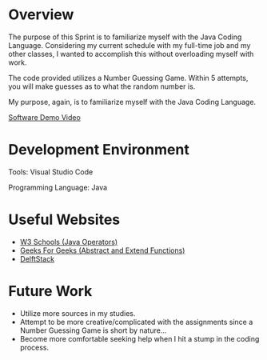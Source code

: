 # Overview

The purpose of this Sprint is to familiarize myself with the Java Coding Language. Considering my current schedule with my full-time job and my other classes, I wanted to accomplish this without overloading myself with work.

The code provided utilizes a Number Guessing Game. Within 5 attempts, you will make guesses as to what the random number is.

My purpose, again, is to familiarize myself with the Java Coding Language.

[Software Demo Video](https://youtu.be/zDg55j10VUI)


# Development Environment

Tools: Visual Studio Code

Programming Language: Java


# Useful Websites

- [W3 Schools (Java Operators)](https://www.w3schools.com/java/java_operators.asp)
- [Geeks For Geeks (Abstract and Extend Functions)](https://www.geeksforgeeks.org/abstract-keyword-in-java/#)
- [DelftStack](https://www.delftstack.com/howto/java/java-clear-console/)


# Future Work

- Utilize more sources in my studies.
- Attempt to be more creative/complicated with the assignments since a Number Guessing Game is short by nature...
- Become more comfortable seeking help when I hit a stump in the coding process.